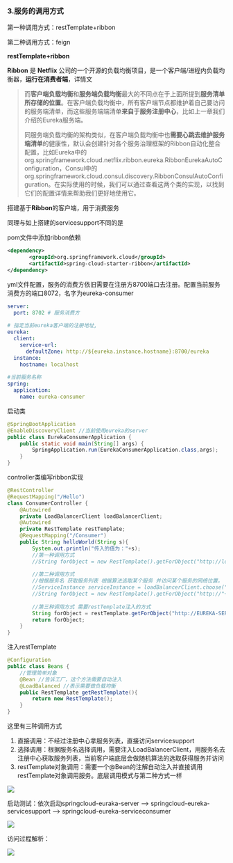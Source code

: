 ### 3.服务的调用方式

第一种调用方式：restTemplate+ribbon

第二种调用方式：feign

**restTemplate+ribbon**

**Ribbon** 是 **Netflix** 公司的一个开源的负载均衡项目，是一个客户端/进程内负载均衡器，**运行在消费者端**，详情文

[Ribbon详解]: https://www.jianshu.com/p/1bd66db5dc46	"Ribbon"

> 而**客户端负载均衡**和**服务端负载均衡**最大的不同点在于上面所提到**服务清单所存储的位置**。在客户端负载均衡中，所有客户端节点都维护着自己要访问的服务端清单，而这些服务端端清单**来自于服务注册中心**，比如上一章我们介绍的Eureka服务端。
>
> 同服务端负载均衡的架构类似，在客户端负载均衡中也**需要心跳去维护服务端清单**的健康性，默认会创建针对各个服务治理框架的Ribbon自动化整合配置，比如Eureka中的org.springframework.cloud.netflix.ribbon.eureka.RibbonEurekaAutoConfiguration，Consul中的org.springframework.cloud.consul.discovery.RibbonConsulAutoConfiguration。在实际使用的时候，我们可以通过查看这两个类的实现，以找到它们的配置详情来帮助我们更好地使用它。

搭建基于**Ribbon**的客户端，用于消费服务

同理与如上搭建的servicesupport不同的是

pom文件中添加ribbon依赖

```xml
<dependency>
       <groupId>org.springframework.cloud</groupId>
       <artifactId>spring-cloud-starter-ribbon</artifactId>
</dependency>
```

yml文件配置，服务的消费方依旧需要在注册方8700端口去注册。配置当前服务消费方的端口8072，名字为eureka-consumer

```yaml
server:
  port: 8702 # 服务消费方
 
# 指定当前eureka客户端的注册地址,
eureka:
  client:
    service-url:
      defaultZone: http://${eureka.instance.hostname}:8700/eureka
  instance:
    hostname: localhost
 
#当前服务名称
spring:
  application:
    name: eureka-consumer
```

启动类

```java
@SpringBootApplication
@EnableDiscoveryClient //当前使用eureka的server
public class EurekaConsumerApplication {
    public static void main(String[] args) {
        SpringApplication.run(EurekaConsumerApplication.class,args);
    }
}
```

controller类编写ribbon实现

```java
@RestController
@RequestMapping("/Hello")
class ConsumerController {
    @Autowired
    private LoadBalancerClient loadBalancerClient;
    @Autowired
    private RestTemplate restTemplate;
    @RequestMapping("/Consumer")
    public String helloWorld(String s){
        System.out.println("传入的值为："+s);
        //第一种调用方式
        //String forObject = new RestTemplate().getForObject("http://localhost:8071/Hello/World?s=" + s, String.class);
 
        //第二种调用方式
        //根据服务名 获取服务列表 根据算法选取某个服务 并访问某个服务的网络位置。
        //ServiceInstance serviceInstance = loadBalancerClient.choose("EUREKA-SERVICE");
        //String forObject = new RestTemplate().getForObject("http://"+serviceInstance.getHost()+":"+serviceInstance.getPort()+"/Hello/World?s="+s,String.class);
 
        //第三种调用方式 需要restTemplate注入的方式
        String forObject = restTemplate.getForObject("http://EUREKA-SERVICE/Hello/World?s=" + s, String.class);
        return forObject;
    }
}
```

注入restTemplate

```java
@Configuration
public class Beans {
    //管理简单对象
    @Bean //告诉工厂，这个方法需要自动注入
    @LoadBalanced //表示需要做负载均衡
    public RestTemplate getRestTemplate(){
        return new RestTemplate();
    }
}
```

这里有三种调用方式

1. 直接调用：不经过注册中心拿服务列表，直接访问servicesupport
2. 选择调用：根据服务名选择调用，需要注入LoadBalancerClient，用服务名去注册中心获取服务列表，当前客户端底层会做随机算法的选取获得服务并访问
3. restTemplate对象调用：需要一个@Bean的注解自动注入并直接调用restTemplate对象调用服务。底层调用模式与第二种方式一样

![](https://resource.lzyan.fun/PigGo/20211106113356.png)

启动测试：依次启动springcloud-euraka-server --> springcloud-eureka-servicesupport --> springcloud-eureka-serviceconsumer

![](https://resource.lzyan.fun/PigGo/20211106114024.png)

访问过程解析：

![](https://resource.lzyan.fun/PigGo/20211106114431.png)







